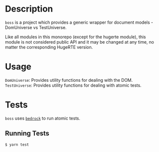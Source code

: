 # Description
`boss` is a project which provides a generic wrapper for document models - DomUniverse vs TestUniverse.

Like all modules in this monorepo (except for the hugerte module), this module is not considered public API and it may be changed at any time, no matter the corresponding HugeRTE version.

# Usage
`DomUniverse`: Provides utility functions for dealing with the DOM.
`TestUniverse`: Provides utility functions for dealing with atomic tests.
# Tests
`boss` uses [`bedrock`](https://www.npmjs.com/package/@ephox/bedrock) to run atomic tests.
## Running Tests
`$ yarn test`
